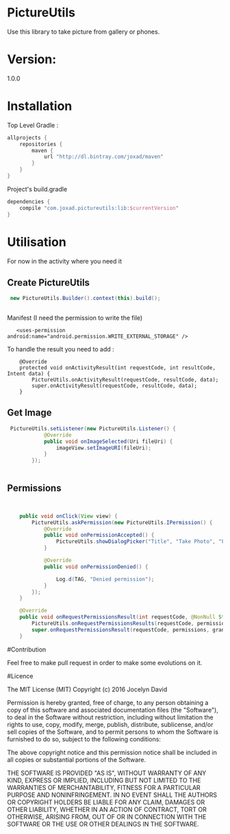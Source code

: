# PictureUtils
Use this library to take picture from gallery or phones.

# Version:
1.0.0


# Installation

Top Level Gradle :
```groovy
allprojects {
    repositories {
        maven {
            url "http://dl.bintray.com/joxad/maven"
        }
    }
}
```

Project's build.gradle

```groovy
dependencies {
    compile "com.joxad.pictureutils:lib:$currentVersion"
}
```

# Utilisation

For now in the activity where you need it 

## Create PictureUtils
 
```groovy
 new PictureUtils.Builder().context(this).build();
     
 ```
 
 Manifest (I need the permission to write the file)
 ```
    <uses-permission android:name="android.permission.WRITE_EXTERNAL_STORAGE" />
 ```

To handle the result you need to add :
```
    @Override
    protected void onActivityResult(int requestCode, int resultCode, Intent data) {
        PictureUtils.onActivityResult(requestCode, resultCode, data);
        super.onActivityResult(requestCode, resultCode, data);
    }
```

## Get Image
 
  
```java
 PictureUtils.setListener(new PictureUtils.Listener() {
            @Override
            public void onImageSelected(Uri fileUri) {
                imageView.setImageURI(fileUri);
            }
        });
           
```

## Permissions
```java


    public void onClick(View view) {
        PictureUtils.askPermission(new PictureUtils.IPermission() {
            @Override
            public void onPermissionAccepted() {
                PictureUtils.showDialogPicker("Title", "Take Photo", "From Gallery", "Cancel");
            }

            @Override
            public void onPermissionDenied() {

                Log.d(TAG, "Denied permission");
            }
        });
    }

    @Override
    public void onRequestPermissionsResult(int requestCode, @NonNull String[] permissions, @NonNull int[] grantResults) {
        PictureUtils.onRequestPermissionsResults(requestCode, permissions, grantResults);
        super.onRequestPermissionsResult(requestCode, permissions, grantResults);
    }

```


#Contribution 

Feel free to make pull request in order to make some evolutions on it.


#Licence

The MIT License (MIT)
Copyright (c) 2016 Jocelyn David

Permission is hereby granted, free of charge, to any person obtaining a copy of this software and associated documentation files (the "Software"), to deal in the Software without restriction, including without limitation the rights to use, copy, modify, merge, publish, distribute, sublicense, and/or sell copies of the Software, and to permit persons to whom the Software is furnished to do so, subject to the following conditions:

The above copyright notice and this permission notice shall be included in all copies or substantial portions of the Software.

THE SOFTWARE IS PROVIDED "AS IS", WITHOUT WARRANTY OF ANY KIND, EXPRESS OR IMPLIED, INCLUDING BUT NOT LIMITED TO THE WARRANTIES OF MERCHANTABILITY, FITNESS FOR A PARTICULAR PURPOSE AND NONINFRINGEMENT. IN NO EVENT SHALL THE AUTHORS OR COPYRIGHT HOLDERS BE LIABLE FOR ANY CLAIM, DAMAGES OR OTHER LIABILITY, WHETHER IN AN ACTION OF CONTRACT, TORT OR OTHERWISE, ARISING FROM, OUT OF OR IN CONNECTION WITH THE SOFTWARE OR THE USE OR OTHER DEALINGS IN THE SOFTWARE.
